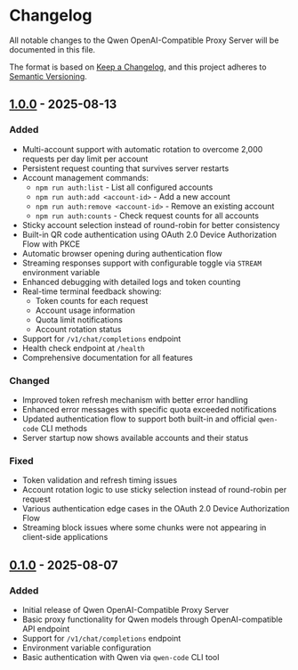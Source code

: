 # Changelog

All notable changes to the Qwen OpenAI-Compatible Proxy Server will be documented in this file.

The format is based on [Keep a Changelog](https://keepachangelog.com/en/1.0.0/),
and this project adheres to [Semantic Versioning](https://semver.org/spec/v2.0.0.html).

## [1.0.0] - 2025-08-13

### Added
- Multi-account support with automatic rotation to overcome 2,000 requests per day limit per account
- Persistent request counting that survives server restarts
- Account management commands:
  - `npm run auth:list` - List all configured accounts
  - `npm run auth:add <account-id>` - Add a new account
  - `npm run auth:remove <account-id>` - Remove an existing account
  - `npm run auth:counts` - Check request counts for all accounts
- Sticky account selection instead of round-robin for better consistency
- Built-in QR code authentication using OAuth 2.0 Device Authorization Flow with PKCE
- Automatic browser opening during authentication flow
- Streaming responses support with configurable toggle via `STREAM` environment variable
- Enhanced debugging with detailed logs and token counting
- Real-time terminal feedback showing:
  - Token counts for each request
  - Account usage information
  - Quota limit notifications
  - Account rotation status
- Support for `/v1/chat/completions` endpoint
- Health check endpoint at `/health`
- Comprehensive documentation for all features

### Changed
- Improved token refresh mechanism with better error handling
- Enhanced error messages with specific quota exceeded notifications
- Updated authentication flow to support both built-in and official `qwen-code` CLI methods
- Server startup now shows available accounts and their status

### Fixed
- Token validation and refresh timing issues
- Account rotation logic to use sticky selection instead of round-robin per request
- Various authentication edge cases in the OAuth 2.0 Device Authorization Flow
- Streaming block issues where some chunks were not appearing in client-side applications

## [0.1.0] - 2025-08-07

### Added
- Initial release of Qwen OpenAI-Compatible Proxy Server
- Basic proxy functionality for Qwen models through OpenAI-compatible API endpoint
- Support for `/v1/chat/completions` endpoint
- Environment variable configuration
- Basic authentication with Qwen via `qwen-code` CLI tool

[1.0.0]: https://github.com/your-repo/qwen-openai-proxy/releases/tag/v1.0.0
[0.1.0]: https://github.com/your-repo/qwen-openai-proxy/releases/tag/v0.1.0